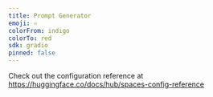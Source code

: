 ```yaml
---
title: Prompt Generator
emoji: ♾️
colorFrom: indigo
colorTo: red
sdk: gradio
pinned: false
---
```


Check out the configuration reference at https://huggingface.co/docs/hub/spaces-config-reference